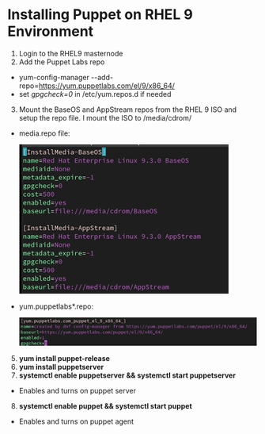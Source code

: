 # Installing Puppet on RHEL 9 Environment #

1. Login to the RHEL9 masternode
2. Add the Puppet Labs repo
* yum-config-manager --add-repo=https://yum.puppetlabs.com/el/9/x86_64/  
* set *gpgcheck=0* in /etc/yum.repos.d if needed  
3. Mount the BaseOS and AppStream repos from the RHEL 9 ISO and setup the repo file. I mount the ISO to /media/cdrom/

* media.repo file:

    ![alt text](https://github.com/andrewumana76/Puppet_Demo/blob/main/pictures/media.repo.png)

* yum.puppetlabs*.repo:  
  
    ![alt text](https://github.com/andrewumana76/Puppet_Demo/blob/main/pictures/yum.puppetlabs.repo.png)

5. **yum install puppet-release**
6. **yum install puppetserver**
7. **systemctl enable puppetserver && systemctl start puppetserver**
* Enables and turns on puppet server  
8. **systemctl enable puppet && systemctl start puppet**
* Enables and turns on puppet agent  
